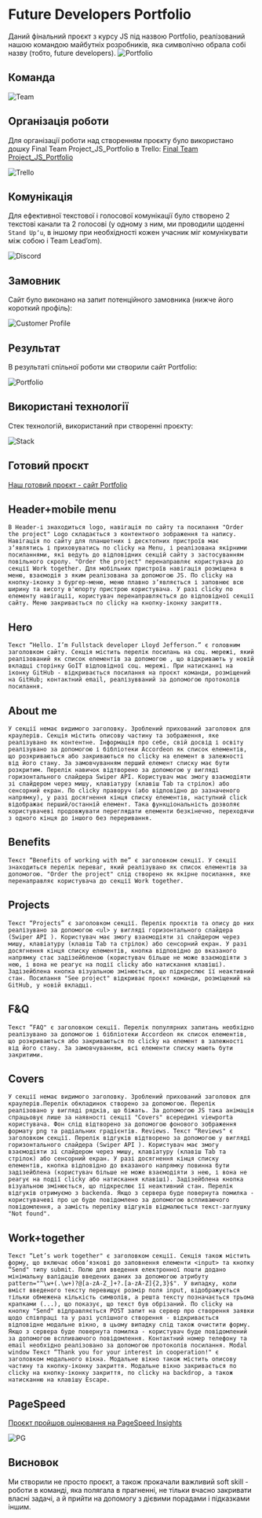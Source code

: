 # Future Developers Portfolio

Даний фінальний проєкт з курсу JS під назвою Portfolio, реалізований нашою
командою майбутніх розробників, яка символічно обрала собі назву <FUTURE DEV />
(тобто, future developers). ![Portfolio](./src/img/readme/project.png)

## Команда

![Team](./src/img/readme/team.png)

## Організація роботи

Для організації роботи над створенням проєкту було використано дошку Final Team
Project_JS_Portfolio в Trello:
[Final Team Project_JS_Portfolio](./src/img/readme/trello.png)

![Trello](./src/img/readme/trello.png)

## Комунікація

Для ефективної текстової і голосової комунікації було створено 2 текстові канали
та 2 голосові (у одному з ним, ми проводили щоденні `Stand Upʼu`, в іншому при
необхідності кожен учасник міг комунікувати між собою і Team Leadʼom).

![Discord](./src/img/readme/discord.png)

## Замовник

Сайт було виконано на запит потенційного замовника (нижче його короткий
профіль):

![Customer Profile](./src/img/readme/lloydd.png)

## Результат

В результаті спільної роботи ми створили сайт Portfolio:

![Portfolio](./src/img/readme/termin.png)

## Використані технології

Стек технологій, використаний при створенні проєкту:

![Stack](./src/img/readme/stack.png)

## Готовий проєкт

[Наш готовий проєкт - сайт Portfolio](https://levando21.github.io/lloyd-jefferson-/)

## Неader+mobile menu

`В Header-і знаходиться logo, навігація по сайту та посилання "Order the project" Logo складається з контентного зображення та напису. Навігація по сайту для планшетних і десктопних пристроїв має зʼявлятись і приховуватись по clickу на Menu, і реалізована якірними посиланнями, які ведуть до відповідних секцій сайту з застосуванням повільного скролу. "Order the project" перенаправляє користувача до секції Work together. Для мобільних пристроїв навігація розміщена в меню, взаємодія з яким реалізована за допомогою JS. По clickу на кнопку-іконку з бургер-меню, меню плавно зʼявляється і заповнює всю ширину та висоту в'юпорту пристрою користувача. У разі clickу по елементу навігації, користувач перенаправляється до відповідної секції сайту. Меню закривається по clickу на кнопку-іконку закриття.`

## Hero

`Текст “Hello. I’m Fullstack developer Lloyd Jefferson.” є головним заголовком сайту. Секція містить перелік посилань на соц. мережі, який реалізований як список елементів за допомогою , що відкривають у новій вкладці сторінку GoIT відповідної соц. мережі. При натисканні на іконку GitHub - відкривається посилання на проєкт команди, розміщений на GitHub; контактний email, реалізувваний за допомогою протоколів посилання.`

## About me

`У секції немає видимого заголовку. Зроблений прихований заголовок для краулерів. Секція містить описову частину та зображення, яке реалізувано як контентне. Інформація про себе, свій досвід і освіту реалізувано за допомогою і бібліотеки Accordeon як список елементів, що розкриваються або закриваються по clickу на елемент в залежності від його стану. За замовчуванням перший елемент списку має бути розкритим. Перелік навичок відтворено за допомогою у вигляді горизонтального слайдера Swiper API. Користувач має змогу взаємодіяти зі слайдером через мишу, клавіатуру (клавіш Tab та стрілок) або сенсорний екран. По clickу праворуч (або відповідно до зазначеного напрямку), у разі досягнення кінця списку елементів, наступний click відображає перший/останній елемент. Така функціональність дозволяє користувачеві продовжувати переглядати елементи безкінечно, переходячи з одного кінця до іншого без переривання.`

## Benefits

`Текст “Benefits of working with me” є заголовком секції. У секції знаходиться перелік переваг, який реалізувано як список елементів за допомогою. "Order the project" слід створено як якірне посилання, яке перенаправляє користувача до секції Work together.`

## Projects

`Текст “Projects” є заголовком секції. Перелік проєктів та опису до них реалізувано за допомогою <ul> у вигляді горизонтального слайдера (Swiper API ). Користувач має змогу взаємодіяти зі слайдером через мишу, клавіатуру (клавіш Tab та стрілок) або сенсорний екран. У разі досягнення кінця списку елементів, кнопка відповідно до вказаного напрямку стає задізейбленою (користувач більше не може взаємодіяти з нею, і вона не реагує на події clickу або натискання клавіші). Задізейблена кнопка візуальною змінюється, що підкреслює її неактивний стан. Посилання "See project" відкриває проєкт команди, розміщений на GitHub, у новій вкладці.`

## F&Q

`Текст “FAQ" є заголовком секції. Перелік популярних запитань необхідно реалізувано за допомогою і бібліотеки Accordeon як список елементів, що розкриваються або закриваються по clickу на елемент в залежності від його стану. За замовчуванням, всі елементи списку мають бути закритими.`

## Covers

`У секції немає видимого заголовку. Зроблений прихований заголовок для краулерів.Перелік обкладинок створено за допомогою. Перелік реалізовано у вигляді рядків, що біжать. За допомогою JS така анімація спрацьовує лише за наявності секції "Covers" всередині viewportа користувача. Фон слід відтворено за допомогою фонового зображення формату png та радіальних градієнтів. Reviews. Текст “Reviews" є заголовком секції. Перелік відгуків відтворено за допомогою у вигляді горизонтального слайдера (Swiper API ). Користувач має змогу взаємодіяти зі слайдером через мишу, клавіатуру (клавіш Tab та стрілок) або сенсорний екран. У разі досягнення кінця списку елементів, кнопка відповідно до вказаного напрямку повинна бути задізейблена (користувач більше не може взаємодіяти з нею, і вона не реагує на події clickу або натискання клавіші). Задізейблена кнопка візуальною змінюється, що підкреслює її неактивний стан. Перелік відгуків отримуємо з backendа. Якщо з сервера буде повернута помилка - користувачеві про це буде повідомлено за допомогою вспливаючого повідомлення, а замість переліку відгуків відмалюється текст-заглушку "Not found".`

## Work+together

`Текст “Let’s work together" є заголовком секції. Секція також містить форму, що включає обовʼязкові до заповнення елементи <input> та кнопку “Send" типу submit. Полю для введення електронної пошти додано мінімальну валідацію введених даних за допомогою атрибуту pattern="^\w+(.\w+)?@[a-zA-Z_]+?.[a-zA-Z]{2,3}$". У випадку, коли вміст введеного тексту перевищує розмір поля input, відображується тільки обмежена кількість символів, а решта тексту позначається трьома крапками (...), що показує, що текст був обрізаний. По clickу на кнопку "Send" відправляється POST запит на сервер про створення заявки щодо співпраці та у разі успішного створення - відкривається відповідне модальне вікно, в цьому випадку слід також очистити форму. Якщо з сервера буде повернута помилка - користувач буде повідомлений за допомогою вспливаючого повідомлення. Контактний номер телефону та email необхідно реалізовано за допомогою протоколів посилання. Modal window Текст “Thank you for your interest in cooperation!" є заголовком модального вікна. Модальне вікно також містить описову частину та кнопку-іконку закриття. Модальне вікно закривається по clickу на кнопку-іконку закриття, по clickу на backdrop, а також натисканню на клавішу Escape.`

## PageSpeed

[Проєкт пройшов оцінювання на PageSpeed Insights](https://pagespeed.web.dev/analysis/https-levando21-github-io-lloyd-jefferson-/cur46ud9u9?form_factor=desktop)

![PG](./src/img/readme/pagespeed.png)

## Висновок

Ми створили не просто проєкт, а також прокачали важливий soft skill - роботи в
команді, яка полягала в прагненні, не тільки вчасно закривати власні задачі, а й
прийти на допомогу з дієвими порадами і підказками іншим.
